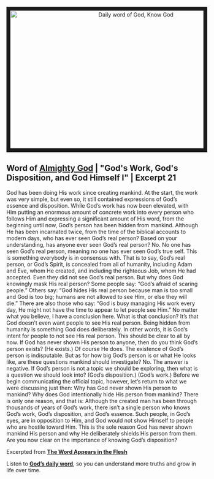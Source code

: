 <p align="center"><a href="https://youtu.be/cNf1KTVFL9Y" target="_blank"><img src="http://img.youtube.com/vi/cNf1KTVFL9Y/0.jpg" 
alt="Daily word of God, Know God" width="640" height="360" border="10" /></a><P>

## Word of **[Almighty God](https://www.holyspiritspeaks.org/)** | "God's Work, God's Disposition, and God Himself I" | Excerpt 21

God has been doing His work since creating mankind. At the start, the work was very simple, but even so, it still contained expressions of God’s essence and disposition. While God’s work has now been elevated, with Him putting an enormous amount of concrete work into every person who follows Him and expressing a significant amount of His word, from the beginning until now, God’s person has been hidden from mankind. Although He has been incarnated twice, from the time of the biblical accounts to modern days, who has ever seen God’s real person? Based on your understanding, has anyone ever seen God’s real person? No. No one has seen God’s real person, meaning no one has ever seen God’s true self. This is something everybody is in consensus with. That is to say, God’s real person, or God’s Spirit, is concealed from all of humanity, including Adam and Eve, whom He created, and including the righteous Job, whom He had accepted. Even they did not see God’s real person. But why does God knowingly mask His real person? Some people say: “God’s afraid of scaring people.” Others say: “God hides His real person because man is too small and God is too big; humans are not allowed to see Him, or else they will die.” There are also those who say: “God is busy managing His work every day, He might not have the time to appear to let people see Him.” No matter what you believe, I have a conclusion here. What is that conclusion? It’s that God doesn’t even want people to see His real person. Being hidden from humanity is something God does deliberately. In other words, it is God’s intent for people to not see His real person. This should be clear to all by now. If God has never shown His person to anyone, then do you think God’s person exists? (He exists.) Of course He does. The existence of God’s person is indisputable. But as for how big God’s person is or what He looks like, are these questions mankind should investigate? No. The answer is negative. If God’s person is not a topic we should be exploring, then what is a question we should look into? (God’s disposition.) (God’s work.) Before we begin communicating the official topic, however, let’s return to what we were discussing just then: Why has God never shown His person to mankind? Why does God intentionally hide His person from mankind? There is only one reason, and that is: Although the created man has been through thousands of years of God’s work, there isn’t a single person who knows God’s work, God’s disposition, and God’s essence. Such people, in God’s eyes, are in opposition to Him, and God would not show Himself to people who are hostile toward Him. This is the sole reason God has never shown mankind His person and why He deliberately shields His person from them. Are you now clear on the importance of knowing God’s disposition?

Excerpted from **[The Word Appears in the Flesh](https://www.holyspiritspeaks.org/books/the-word-appears-in-the-flesh/)**


Listen to **[God’s daily word](https://www.holyspiritspeaks.org/video-category/daily-words-of-God/
)**, so you can understand more truths and grow in life over time.
